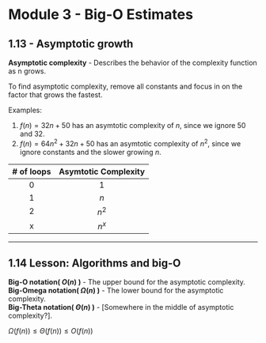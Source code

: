 # Module 3 - Big-O Estimates

## 1.13 - Asymptotic growth

**Asymptotic complexity** -  Describes the behavior of the complexity function as n grows.

To find asymptotic complexity, remove all constants and focus in on the factor that grows the fastest.  

Examples:  
1. $f(n) = 32n + 50$ has an asymtotic complexity of $n$, since we ignore 50 and 32.  
2. $f(n) = 64n^2 + 32n + 50$ has an asymtotic complexity of $n^2$, since we ignore constants and the slower growing $n$. 

| # of loops | Asymtotic Complexity |
| :--------: | :------------------: |
|     0      |          1           |
|     1      |         $n$          |
|     2      |        $n^2$         |
|     x      |        $n^x$         |

---

## 1.14 Lesson: Algorithms and big-O


**Big-O notation( $O(n)$ )** - The upper bound for the asymptotic complexity.  
**Big-Omega notation( $\Omega(n)$ )** - The lower bound for the asymptotic complexity.  
**Big-Theta notation( $\Theta(n)$ )** - [Somewhere in the middle of asymptotic complexity?].

$\Omega( f(n) ) \leq \Theta( f(n) ) \leq O( f(n) )$
